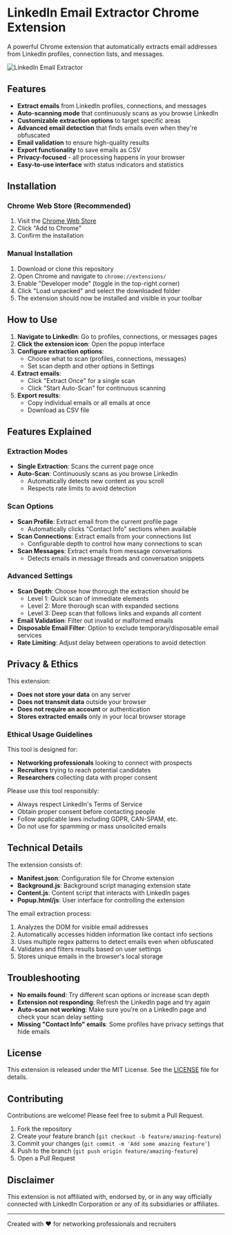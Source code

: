 # LinkedIn Email Extractor Chrome Extension

A powerful Chrome extension that automatically extracts email addresses from LinkedIn profiles, connection lists, and messages.

![LinkedIn Email Extractor](https://example.com/screenshot.png)

## Features

- **Extract emails** from LinkedIn profiles, connections, and messages
- **Auto-scanning mode** that continuously scans as you browse LinkedIn
- **Customizable extraction options** to target specific areas
- **Advanced email detection** that finds emails even when they're obfuscated
- **Email validation** to ensure high-quality results
- **Export functionality** to save emails as CSV
- **Privacy-focused** - all processing happens in your browser
- **Easy-to-use interface** with status indicators and statistics

## Installation

### Chrome Web Store (Recommended)
1. Visit the [Chrome Web Store](https://chrome.google.com/webstore/detail/linkedin-email-extractor/extension-id)
2. Click "Add to Chrome"
3. Confirm the installation

### Manual Installation
1. Download or clone this repository
2. Open Chrome and navigate to `chrome://extensions/`
3. Enable "Developer mode" (toggle in the top-right corner)
4. Click "Load unpacked" and select the downloaded folder
5. The extension should now be installed and visible in your toolbar

## How to Use

1. **Navigate to LinkedIn**: Go to profiles, connections, or messages pages
2. **Click the extension icon**: Open the popup interface
3. **Configure extraction options**:
   - Choose what to scan (profiles, connections, messages)
   - Set scan depth and other options in Settings
4. **Extract emails**:
   - Click "Extract Once" for a single scan
   - Click "Start Auto-Scan" for continuous scanning
5. **Export results**:
   - Copy individual emails or all emails at once
   - Download as CSV file

## Features Explained

### Extraction Modes

- **Single Extraction**: Scans the current page once
- **Auto-Scan**: Continuously scans as you browse LinkedIn
  - Automatically detects new content as you scroll
  - Respects rate limits to avoid detection

### Scan Options

- **Scan Profile**: Extract email from the current profile page
  - Automatically clicks "Contact Info" sections when available
- **Scan Connections**: Extract emails from your connections list
  - Configurable depth to control how many connections to scan
- **Scan Messages**: Extract emails from message conversations
  - Detects emails in message threads and conversation snippets

### Advanced Settings

- **Scan Depth**: Choose how thorough the extraction should be
  - Level 1: Quick scan of immediate elements
  - Level 2: More thorough scan with expanded sections
  - Level 3: Deep scan that follows links and expands all content
- **Email Validation**: Filter out invalid or malformed emails
- **Disposable Email Filter**: Option to exclude temporary/disposable email services
- **Rate Limiting**: Adjust delay between operations to avoid detection

## Privacy & Ethics

This extension:
- **Does not store your data** on any server
- **Does not transmit data** outside your browser
- **Does not require an account** or authentication
- **Stores extracted emails** only in your local browser storage

### Ethical Usage Guidelines

This tool is designed for:
- **Networking professionals** looking to connect with prospects
- **Recruiters** trying to reach potential candidates
- **Researchers** collecting data with proper consent

Please use this tool responsibly:
- Always respect LinkedIn's Terms of Service
- Obtain proper consent before contacting people
- Follow applicable laws including GDPR, CAN-SPAM, etc.
- Do not use for spamming or mass unsolicited emails

## Technical Details

The extension consists of:
- **Manifest.json**: Configuration file for Chrome extension
- **Background.js**: Background script managing extension state
- **Content.js**: Content script that interacts with LinkedIn pages
- **Popup.html/js**: User interface for controlling the extension

The email extraction process:
1. Analyzes the DOM for visible email addresses
2. Automatically accesses hidden information like contact info sections
3. Uses multiple regex patterns to detect emails even when obfuscated
4. Validates and filters results based on user settings
5. Stores unique emails in the browser's local storage

## Troubleshooting

- **No emails found**: Try different scan options or increase scan depth
- **Extension not responding**: Refresh the LinkedIn page and try again
- **Auto-scan not working**: Make sure you're on a LinkedIn page and check your scan delay setting
- **Missing "Contact Info" emails**: Some profiles have privacy settings that hide emails

## License

This extension is released under the MIT License. See the [LICENSE](LICENSE) file for details.

## Contributing

Contributions are welcome! Please feel free to submit a Pull Request.

1. Fork the repository
2. Create your feature branch (`git checkout -b feature/amazing-feature`)
3. Commit your changes (`git commit -m 'Add some amazing feature'`)
4. Push to the branch (`git push origin feature/amazing-feature`)
5. Open a Pull Request

## Disclaimer

This extension is not affiliated with, endorsed by, or in any way officially connected with LinkedIn Corporation or any of its subsidiaries or affiliates.

---

Created with ❤️ for networking professionals and recruiters
